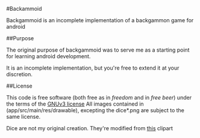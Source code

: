 #Backammoid

Backgammoid is an incomplete implementation of a backgammon game for android

 ##Purpose

 The original purpose of backgammoid was to serve me as a starting point for learning android development.

 It is an incomplete implementation, but you're free to extend it at your discretion.

 ##License

 This code is free software (both free as in *freedom* and in *free beer*) under the terms of the [GNUv3 license](./LICENSE.md)
 All images contained in (app/src/main/res/drawable), excepting the dice*.png are subject to the same license.

 Dice are not my original creation. They're modified from [this](http://www.cliparthut.com/dice-5-clip-art-clipart-8usWI2.html) clipart